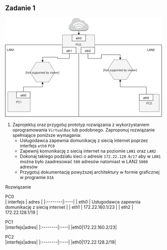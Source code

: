 Zadanie 1
---------

![zadanie 1](zadanie-1.svg)

1. Zaprojektuj oraz przygotuj prototyp rozwiązania z wykorzystaniem oprogramowania ``VirtualBox`` lub podobnego. 
Zaproponuj rozwiązanie spełniające poniższe wymagania:
   * Usługodawca zapewnia domunikację z siecią internet poprzez interfejs ``eth0`` ``PC0``
   * Zapewnij komunikację z siecią internet na poziomie ``LAN1`` oraz ``LAN2``
   * Dokonaj takiego podziału sieci o adresie ``172.22.128.0/17`` aby w ``LAN1`` można było zaadresować ``500`` adresów natomiast w LAN2 ``5000`` adresów    
   * Przygotuj dokumentację powyższej architektury w formie graficznej w programie ``DIA``
 
Rozwiązanie

PC0  
| interfejs | adres |
|:--------|:----|
| eth0 | Usługodawca zapewnia domunikację z siecią internet |
| eth1 | 172.22.160.1/23 |
| eth2 | 172.22.128.1/19 |

PC1  
|interfejs|adres|
|:--------|:----|
|eth0|172.22.160.2/23|

PC2  
|interfejs|adres|
|:--------|:----|
|eth0|172.22.128.2/19|

